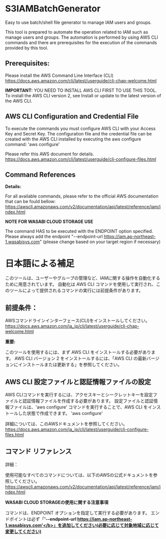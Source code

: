 # S3IAMBatchGenerator
Easy to use batch/shell file generator to manage IAM users and groups.

This tool is prepared to automate the operation related to IAM such as manage users and groups.
The automation is performed by using AWS CLI commands and there are prerequisites for the execution of the commands provided by this tool.

## Prerequisites:
Please install the AWS Command Line Interface (CLI)
https://docs.aws.amazon.com/cli/latest/userguide/cli-chap-welcome.html

<b>IMPORTANT:</b> YOU NEED TO INSTALL AWS CLI FIRST TO USE THIS TOOL.
To install the AWS CLI version 2, see Install or update to the latest version of the AWS CLI.

## AWS CLI Configuration and Credential File
To execute the commands you must configure AWS CLI with your Access Key and Secret Key.
The configuration file and the credential file can be created with the AWS CLI installed by executing the aws configure command:
'aws configure'

Please refer this AWS document for details.
https://docs.aws.amazon.com/cli/latest/userguide/cli-configure-files.html

## Command References
<b>Details:</b></p>
For all available commands, please refer to the official AWS documentation that can be fould bellow:
https://awscli.amazonaws.com/v2/documentation/api/latest/reference/iam/index.html

<b>NOTE FOR WASABI CLOUD STORAGE USE</b></p>
The command HAS to be executed with the ENDPOINT option specified. 
Please always add the endpoint  "--endpoint-url https://iam.ap-northeast-1.wasabisys.com" (please change based on your target region if necessary)

# 日本語による補足
このツールは、ユーザーやグループの管理など、IAMに関する操作を自動化するために用意されています。 
自動化は AWS CLI コマンドを使用して実行され、このツールによって提供されるコマンドの実行には前提条件があります。 

## 前提条件： 
AWSコマンドラインインターフェース(CLI)をインストールしてください。
https://docs.aws.amazon.com/ja_jp/cli/latest/userguide/cli-chap-welcome.html

<b>重要:</b></p> 
このツールを使用するには、まず AWS CLI をインストールする必要があります。 
AWS CLI バージョン 2 をインストールするには、「AWS CLI の最新バージョンにインストールまたは更新する」を参照してください。 

## AWS CLI 設定ファイルと認証情報ファイルの設定
AWS CLIコマンドを実行するには、アクセスキーとシークレットキーを設定ファイルと認証情報ファイルを作成する必要があります。 
設定ファイルと認証情報ファイルは、'aws configure' コマンドを実行することで、AWS CLI をインストールした状態で作成できます。
'aws configure'

詳細については、このAWSドキュメントを参照してください。
https://docs.aws.amazon.com/ja_jp/cli/latest/userguide/cli-configure-files.html

## コマンド リファレンス 
詳細：</p> 
使用可能なすべてのコマンドについては、以下のAWSの公式ドキュメントを参照してください。 
https://awscli.amazonaws.com/v2/documentation/api/latest/reference/iam/index.html

<b>WASABI CLOUD STORAGEの使用に関する注意事項</b></p> 
コマンドは、ENDPOINT オプションを指定して実行する必要があります。
エンドポイントは必ず「<b>'--endpoint-url https://iam.ap-northeast-1.wasabisys.com'</b>」を追加してください(必要に応じて対象地域に応じて変更してください)
